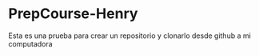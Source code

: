 # PrepCourse-Henry
Esta es una prueba para crear un repositorio y clonarlo desde github a mi computadora